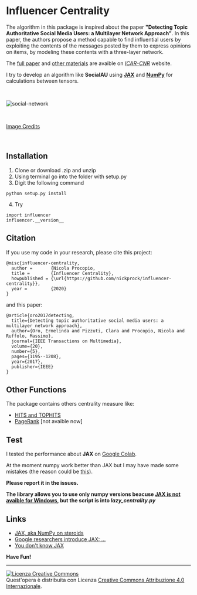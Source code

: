 # Influencer Centrality

The algorithm in this package is inspired about the paper **"Detecting Topic Authoritative Social Media Users: a
Multilayer Network Approach"**.
In this paper, the authors propose a method capable to find influential users by exploiting the contents of the messages posted by them to express opinions on items, by modeling these contents with a three-layer network.

The [full paper](http://staff.icar.cnr.it/pizzuti/pubblicazioni/IEEETM2017.pdf) and [other materials](http://staff.icar.cnr.it/pizzuti/codice/SocialAU/readme.html) are avaible on [*ICAR-CNR*](https://www.icar.cnr.it/) website.

I try to develop an algorithm like **SocialAU** using [**JAX**](https://github.com/google/jax) and [**NumPy**]() for calculations between tensors.

<br>

![social-network](https://www.icar.cnr.it/wp-content/uploads/2018/01/SocialCommerce.png)

<br>

[Image Credits](https://www.icar.cnr.it/progetti/social-commerce/)

<br>

## Installation

1. Clone or download .zip and unzip
2. Using terminal go into the folder with setup.py
3. Digit the following command
```
python setup.py install
```
4. Try
```
import influencer
influencer.__version__
```

## Citation

If you use my code in your research, please cite this project:
```
@misc{influencer-centrality,
  author =       {Nicola Procopio,
  title =        {Influencer Centrality},
  howpublished = {\url{https://github.com/nickprock/influencer-centrality}},
  year =         {2020}
}
```
and this paper:
```
@article{oro2017detecting,
  title={Detecting topic authoritative social media users: a multilayer network approach},
  author={Oro, Ermelinda and Pizzuti, Clara and Procopio, Nicola and Ruffolo, Massimo},
  journal={IEEE Transactions on Multimedia},
  volume={20},
  number={5},
  pages={1195--1208},
  year={2017},
  publisher={IEEE}
}
```

## Other Functions

The package contains others centrality measure like:
* [HITS and TOPHITS](https://en.wikipedia.org/wiki/HITS_algorithm)
* [PageRank](https://en.wikipedia.org/wiki/PageRank) [not avaible now]

## Test

I tested the performance about **JAX** on [Google Colab](https://colab.research.google.com/drive/1c7CFyuKYpV8Ngf5RrUAyp1DZf-qYiQVv).

At the moment numpy work better than JAX but I may have made some mistakes (the reason could be [this](https://stackoverflow.com/questions/51177788/cupy-is-slower-than-numpy)).

**Please report it in the issues.**


**The library allows you to use only numpy versions beacuse [JAX is not avaible for Windows](https://github.com/google/jax#installation), but the script is into *lazy_centrality.py***

## Links

* [JAX, aka NumPy on steroids](https://iaml.it/blog/jax-intro-english)
* [Google researchers introduce JAX: ...](https://hub.packtpub.com/google-researchers-introduce-jax-a-tensorflow-like-framework-for-generating-high-performance-code-from-python-and-numpy-machine-learning-programs/)
* [You don't know JAX](https://colinraffel.com/blog/you-don-t-know-jax.html)


 **Have Fun!**


---

<a rel="license" href="http://creativecommons.org/licenses/by-sa/4.0/"><img alt="Licenza Creative Commons" style="border-width:0" src="https://i.creativecommons.org/l/by-sa/4.0/88x31.png" /></a><br />Quest'opera è distribuita con Licenza <a rel="license" href="http://creativecommons.org/licenses/by-sa/4.0/">Creative Commons Attribuzione 4.0 Internazionale</a>.
